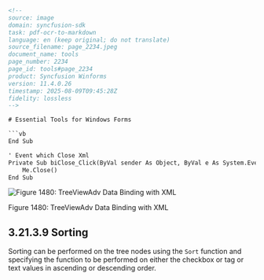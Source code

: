 ```html
<!-- 
source: image
domain: syncfusion-sdk
task: pdf-ocr-to-markdown
language: en (keep original; do not translate)
source_filename: page_2234.jpeg
document_name: tools
page_number: 2234
page_id: tools#page_2234
product: Syncfusion Winforms
version: 11.4.0.26
timestamp: 2025-08-09T09:45:28Z
fidelity: lossless
-->

# Essential Tools for Windows Forms

```vb
End Sub

' Event which Close Xml
Private Sub biClose_Click(ByVal sender As Object, ByVal e As System.EventArgs) Handles biClose.Click
    Me.Close()
End Sub
```

![Figure 1480: TreeViewAdv Data Binding with XML](image:text)

Figure 1480: TreeViewAdv Data Binding with XML

## 3.21.3.9 Sorting

Sorting can be performed on the tree nodes using the `Sort` function and specifying the function to be performed on either the checkbox or tag or text values in ascending or descending order.
```